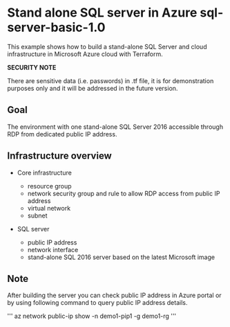 # Stand alone SQL server in Azure __sql-server-basic-1.0__ #

This example shows how to build a stand-alone SQL Server and cloud infrastructure in Microsoft Azure cloud with Terraform.

__SECURITY NOTE__

There are sensitive data (i.e. passwords) in .tf file, it is for demonstration purposes only and it will be addressed in the future version.

## Goal ##

The environment with one stand-alone SQL Server 2016 accessible through RDP from dedicated public IP address.

## Infrastructure overview ##

* Core infrastructure
    - resource group
    - network security group and rule to allow RDP access from public IP address
    - virtual network
    - subnet

* SQL server
    - public IP address
    - network interface
    - stand-alone SQL 2016 server based on the latest Microsoft image

## Note ##

After building the server you can check public IP address in Azure portal or by using following command to query public IP address details. 

'''
az network public-ip show -n demo1-pip1 -g demo1-rg
'''
